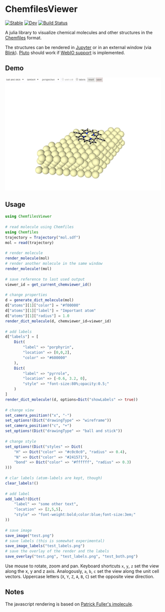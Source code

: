 # ChemfilesViewer

[![Stable](https://img.shields.io/badge/docs-stable-blue.svg)](https://alexriss.github.io/ChemfilesViewer.jl/stable)
[![Dev](https://img.shields.io/badge/docs-dev-blue.svg)](https://alexriss.github.io/ChemfilesViewer.jl/dev)
[![Build Status](https://github.com/alexriss/ChemfilesViewer.jl/workflows/CI/badge.svg)](https://github.com/alexriss/ChemfilesViewer.jl/actions)

A julia library to visualize chemical molecules and other structures in the [Chemfiles](https://github.com/chemfiles/Chemfiles.jl) format.

The structures can be rendered in [Jupyter](https://jupyter.org/) or in an external window (via [Blink](https://github.com/JuliaGizmos/Blink.jl)). [Pluto](https://github.com/fonsp/Pluto.jl) should work if [WebIO support](https://github.com/fonsp/Pluto.jl/pull/991) is implemented.

## Demo

![demo](screenshot.gif)

## Usage

```julia
using ChemfilesViewer

# read molecule using Chemfiles
using Chemfiles
trajectory = Trajectory("mol.sdf")
mol = read(trajectory)

# render molecule
render_molecule(mol)
# render another molecule in the same window
render_molecule!(mol)

# save reference to last used output
viewer_id = get_current_chemviewer_id()
    
# change properties
d = generate_dict_molecule(mol)
d["atoms"][1]["color"] = "#f00000"
d["atoms"][1]["label"] = "Important atom"
d["atoms"][1]["radius"] = 1.0
render_dict_molecule(d, chemviewer_id=viewer_id)

# add labels
d["labels"] = [
    Dict(
        "label" => "porphyrin",
        "location" => [0,0,2],
        "color" => "#600000"
    ),
    Dict(
        "label" => "pyrrole",
        "location" => [-0.6, 3.2, 0],
        "style" => "font-size:80%;opacity:0.5;"
    )
]
render_dict_molecule!(d, options=Dict("showLabels" => true))

# change view
set_camera_position!("x", "-")
set_options!(Dict("drawingType" => "wireframe"))
set_camera_position!("c", "+")
set_options!(Dict("drawingType" => "ball and stick"))

# change style
set_options!(Dict("styles" => Dict(
    "H" => Dict("color" => "#c0c0c0", "radius" => 0.4),
    "N" => Dict("color" => "#241571"),
    "bond" => Dict("color" => "#ffffff", "radius" => 0.3)
)))

# clar labels (atom-labels are kept, though)
clear_labels!()

# add label
add_label!(Dict(
    "label" => "some other text",
    "location" => [2,5,5],
    "style" => "font-weight:bold;color:blue;font-size:3em;"
))

# save image
save_image("test.png")
# save labels (this is somewhat experimental)
save_image_labels("test_labels.png")
# save the overlay of the render and the labels
save_overlay("test.png", "test_labels.png", "test_both.png")
```

Use mouse to rotate, zoom and pan. Keyboard shortcuts `x`, `y`, `z` set the view along the x, y and z axis.
Analogously, `a`, `b`, `c` set the view along the unit cell vectors. Uppercase letters (`X`, `Y`, `Z`, `A`, `B`, `C`) set the opposite view direction.

## Notes

The javascript rendering is based on [Patrick Fuller's imolecule](https://github.com/patrickfuller/imolecule).
